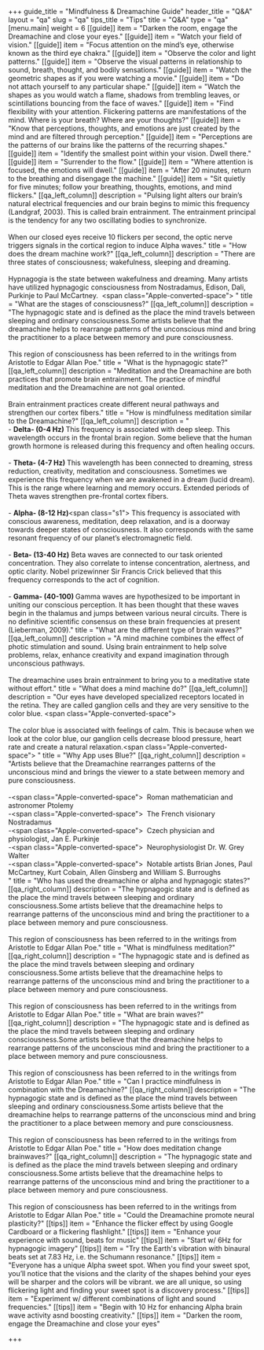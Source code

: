 +++
guide_title = "Mindfulness & Dreamachine Guide"
header_title = "Q&A"
layout = "qa"
slug = "qa"
tips_title = "Tips"
title = "Q&A"
type = "qa"
[menu.main]
weight = 6
[[guide]]
item = "Darken the room, engage the Dreamachine and close your eyes."
[[guide]]
item = "Watch your field of vision."
[[guide]]
item = "Focus attention on the mind’s  eye, otherwise known as the third eye chakra."
[[guide]]
item = "Observe the color and light patterns."
[[guide]]
item = "Observe the visual patterns in relationship to sound, breath, thought, and bodily sensations."
[[guide]]
item = "Watch the geometric shapes as if you were watching a movie."
[[guide]]
item = "Do not attach yourself to any particular shape."
[[guide]]
item = "Watch the shapes as you would watch a flame, shadows from trembling leaves, or scintillations bouncing from the face of waves."
[[guide]]
item = "Find flexibility with your attention. Flickering patterns are manifestations of the mind. Where is your breath? Where are your thoughts?"
[[guide]]
item = "Know that perceptions, thoughts, and emotions are just created by the mind and are filtered through perception."
[[guide]]
item = "Perceptions are the patterns of our brains like the patterns of the recurring shapes."
[[guide]]
item = "Identify the smallest point within your vision. Dwell there."
[[guide]]
item = "Surrender to the flow."
[[guide]]
item = "Where attention is focused, the emotions will dwell."
[[guide]]
item = "After 20 minutes, return to the breathing and disengage the machine."
[[guide]]
item = "Sit quietly for five minutes; follow your breathing, thoughts, emotions, and mind flickers."
[[qa_left_column]]
description = "Pulsing light alters our brain’s natural electrical frequencies and our brain begins to mimic this frequency (Landgraf, 2003). This is called brain entrainment. The entrainment principal is the tendency for any two oscillating bodies to synchronize.<br><br>When our closed eyes receive 10 flickers per second, the optic nerve triggers signals in the cortical region to induce Alpha waves."
title = "How does the dream machine work?"
[[qa_left_column]]
description = "There are three states of consciousness; wakefulness, sleeping and dreaming.<br><br>Hypnagogia is the state between wakefulness and dreaming. Many artists have utilized hypnagogic consciousness from Nostradamus, Edison, Dali, Purkinje to Paul McCartney. &nbsp;<span class=\"Apple-converted-space\">&nbsp;</span>"
title = "What are the stages of consciousness?"
[[qa_left_column]]
description = "The hypnagogic state and is defined as the place the mind travels between sleeping and ordinary consciousness.Some artists believe that the dreamachine helps to rearrange patterns of the unconscious mind and bring the practitioner to a place between memory and pure consciousness.<br><br>This region of consciousness has been referred to in the writings from Aristotle to Edgar Allan Poe."
title = "What is the hypnagogic state?"
[[qa_left_column]]
description = "Meditation and the Dreamachine are both practices that promote brain entrainment. The practice of mindful meditation and the Dreamachine are not goal oriented. <br><br>Brain entrainment practices create different neural pathways and strengthen our cortex fibers."
title = "How is mindfulness meditation similar to the Dreamachine?"
[[qa_left_column]]
description = "<br>- <strong>Delta- (0-4 Hz) </strong> This frequency is associated with deep sleep. This wavelength occurs in the frontal brain region. Some believe that the human growth hormone is released during this frequency and often healing occurs.<br><br>- <strong>Theta- (4-7 Hz) </strong>This wavelength has been connected to dreaming, stress reduction, creativity, meditation and consciousness. Sometimes we experience this frequency when we are awakened in a dream (lucid dream). This is the range where learning and memory occurs. Extended periods of Theta waves strengthen pre-frontal cortex fibers.<br><br>- <strong>Alpha- (8-12 Hz)</strong><span class=\"s1\"> </span>This frequency is associated with conscious awareness, meditation, deep relaxation, and is a doorway towards deeper states of consciousness. It also corresponds with the same resonant frequency of our planet’s electromagnetic field.<br><br>- <strong>Beta- (13-40 Hz)</strong> Beta waves are connected to our task oriented concentration. They also correlate to intense concentration, alertness, and optic clarity. Nobel prizewinner Sir Francis Crick believed that this frequency corresponds to the act of cognition.<br><br>- <strong>Gamma- (40-100) </strong>Gamma waves are hypothesized to be important in uniting our conscious perception. It has been thought that these waves begin in the thalamus and jumps between various neural circuits. There is no definitive scientific consensus on these brain frequencies at present (Lieberman, 2009)."
title = "What are the different type of brain waves?"
[[qa_left_column]]
description = "A mind machine combines the effect of photic stimulation and sound. Using brain entrainment to help solve problems, relax, enhance creativity and expand imagination through unconscious pathways. <br><br>The dreamachine uses brain entrainment to bring you to a meditative state without effort."
title = "What does a mind machine do?"
[[qa_left_column]]
description = "Our eyes have developed specialized receptors located in the retina. They are called ganglion cells and they are very sensitive to the color blue. <span class=\"Apple-converted-space\">&nbsp; &nbsp;<br><br></span>The color blue is associated with feelings of calm. This is because when we look at the color blue, our ganglion cells decrease blood pressure, heart rate and create a natural relaxation.<span class=\"Apple-converted-space\">&nbsp;</span>"
title = "Why App uses Blue?"
[[qa_right_column]]
description = "Artists believe that the Dreamachine rearranges patterns of the unconscious mind and brings the viewer to a state between memory and pure consciousness.<br><br>-<span class=\"Apple-converted-space\">&nbsp; </span>Roman mathematician and astronomer Ptolemy<br>-<span class=\"Apple-converted-space\">&nbsp; </span>The French visionary Nostradamus<br>-<span class=\"Apple-converted-space\">&nbsp; </span>Czech physician and physiologist, Jan E. Purkinje<br>-<span class=\"Apple-converted-space\">&nbsp; </span>Neurophysiologist Dr. W. Grey Walter<br>-<span class=\"Apple-converted-space\">&nbsp; </span>Notable artists Brian Jones, Paul McCartney, Kurt Cobain, Allen Ginsberg and William S. Burroughs<br>"
title = "Who has used the dreamachine or alpha and hypnagogic states?"
[[qa_right_column]]
description = "The hypnagogic state and is defined as the place the mind travels between sleeping and ordinary consciousness.Some artists believe that the dreamachine helps to rearrange patterns of the unconscious mind and bring the practitioner to a place between memory and pure consciousness.<br><br>This region of consciousness has been referred to in the writings from Aristotle to Edgar Allan Poe."
title = "What is mindfulness meditation?"
[[qa_right_column]]
description = "The hypnagogic state and is defined as the place the mind travels between sleeping and ordinary consciousness.Some artists believe that the dreamachine helps to rearrange patterns of the unconscious mind and bring the practitioner to a place between memory and pure consciousness.<br><br>This region of consciousness has been referred to in the writings from Aristotle to Edgar Allan Poe."
title = "What are brain waves?"
[[qa_right_column]]
description = "The hypnagogic state and is defined as the place the mind travels between sleeping and ordinary consciousness.Some artists believe that the dreamachine helps to rearrange patterns of the unconscious mind and bring the practitioner to a place between memory and pure consciousness.<br><br>This region of consciousness has been referred to in the writings from Aristotle to Edgar Allan Poe."
title = "Can I practice mindfulness in combination with the Dreamachine?"
[[qa_right_column]]
description = "The hypnagogic state and is defined as the place the mind travels between sleeping and ordinary consciousness.Some artists believe that the dreamachine helps to rearrange patterns of the unconscious mind and bring the practitioner to a place between memory and pure consciousness.<br><br>This region of consciousness has been referred to in the writings from Aristotle to Edgar Allan Poe."
title = "How does meditation change brainwaves?"
[[qa_right_column]]
description = "The hypnagogic state and is defined as the place the mind travels between sleeping and ordinary consciousness.Some artists believe that the dreamachine helps to rearrange patterns of the unconscious mind and bring the practitioner to a place between memory and pure consciousness.<br><br>This region of consciousness has been referred to in the writings from Aristotle to Edgar Allan Poe."
title = "Could the Dreamachine promote neural plasticity?"
[[tips]]
item = "Enhance the flicker effect by using Google Cardboard or a flickering flashlight."
[[tips]]
item = "Enhance your experience with sound, beats for music"
[[tips]]
item = "Start w/ 6Hz for hypnagogic imagery"
[[tips]]
item = "Try the Earth's vibration with binaural beats set at 7.83 Hz, i.e. the Schumann resonance."
[[tips]]
item = "Everyone has a unique Alpha sweet spot. When you find your sweet spot, you’ll notice that the visions and the clarity of the shapes behind your eyes will be sharper and the colors will be vibrant. we are all unique, so using flickering light and finding your sweet spot is a discovery process."
[[tips]]
item = "Experiment w/ different combinations of light and sound frequencies."
[[tips]]
item = "Begin with 10 Hz for enhancing Alpha brain wave activity asnd boosting creativity."
[[tips]]
item = "Darken the room, engage the Dreamachine and close your eyes"

+++
